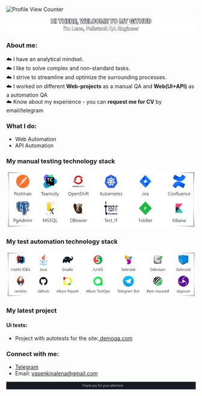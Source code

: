 ![Profile View Counter](https://komarev.com/ghpvc/?username=elf-elf&color=161B22)
<div align="center">
  <img src="https://github.com/elf-elf/elf-elf/blob/main/my_header_.png" />
</div>

### About me:

   ☁️ I have an analytical mindset.  
   ☁️ I like to solve complex and non-standard tasks.  
   ☁️ I strive to streamline and optimize the surrounding processes.  
   ☁️ I worked on different **Web-projects** as a manual QA and **Web(UI+API)** as a automation QA    
   ☁️ Know about my experience - you can **request me for CV** by email/telegram    
  
    
<h3 align="left">What I do: </h3>

- Web Automation  
- API Automation  

### My manual testing technology stack
<div align="left">
  <img src="https://github.com/elf-elf/elf-elf/blob/main/My_Manual_black.png" />
</div>

### My test automation technology stack
<div align="left">
  <img src="https://github.com/elf-elf/elf-elf/blob/main/My_Auto_black.png" />
</div>

### My latest project
#### Ui tests:
- Project with autotests for the site:[ demoqa.com](https://github.com/Artem-Alexandrov-QA/demoqa-AllureAndJenkins-tests)

### Connect with me:
- [Telegram](https://t.me/EA_Elena_Alexandrova)
- Email: vasenkinalena@gmail.com

<div align="left">
  <img src="https://github.com/elf-elf/elf-elf/blob/main/footer.png" />
</div>



